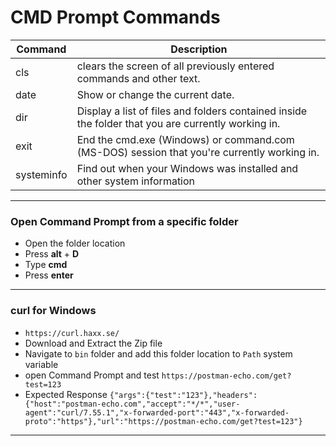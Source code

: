 # CMD Prompt Commands


|  Command |  Description |
|---|---|
| cls  | clears the screen of all previously entered commands and other text.|
| date  |  Show or change the current date.|
|  dir | Display a list of files and folders contained inside the folder that you are currently working in.  |
|  exit | End the cmd.exe (Windows) or command.com (MS-DOS) session that you're currently working in.   |
|systeminfo| Find out when your Windows was installed and other system information|

---

### Open Command Prompt from a specific folder

- Open the folder location 
- Press **alt** + **D**
- Type **cmd**
- Press **enter**

---

### curl for Windows

- `https://curl.haxx.se/`
- Download and Extract the Zip file
- Navigate to `bin` folder and add this folder location to `Path` system variable
- open Command Prompt and test `https://postman-echo.com/get?test=123`
- Expected Response `{"args":{"test":"123"},"headers":{"host":"postman-echo.com","accept":"*/*","user-agent":"curl/7.55.1","x-forwarded-port":"443","x-forwarded-proto":"https"},"url":"https://postman-echo.com/get?test=123"}`

---
